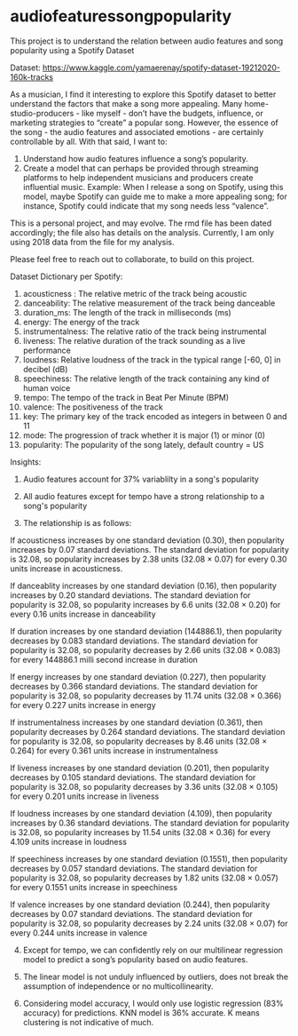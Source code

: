 # audiofeaturessongpopularity
This project is to understand the relation between audio features and song popularity using a Spotify Dataset

Dataset: https://www.kaggle.com/yamaerenay/spotify-dataset-19212020-160k-tracks

As a musician, I find it interesting to explore this Spotify dataset to better understand the factors that make a song more appealing. Many home-studio-producers - like myself - don’t have the budgets, influence, or marketing strategies to “create” a popular song. However, the essence of the song - the audio features and associated emotions - are certainly controllable by all. With that said, I want to:

1. Understand how audio features influence a song’s popularity.
2. Create a model that can perhaps be provided through streaming platforms to help independent musicians and producers create influential music. Example: When I release a song on Spotify, using this model, maybe Spotify can guide me to make a more appealing song; for instance, Spotify could indicate that my song needs less “valence”.

This is a personal project, and may evolve. The rmd file has been dated accordingly; the file also has details on the analysis. Currently, I am only using 2018 data from the file for my analysis. 

Please feel free to reach out to collaborate, to build on this project. 

Dataset Dictionary per Spotify: 

1.	acousticness : The relative metric of the track being acoustic
2.	danceability: The relative measurement of the track being danceable
3.	duration_ms: The length of the track in milliseconds (ms)
4.	energy: The energy of the track
5.	instrumentalness: The relative ratio of the track being instrumental
6.	liveness: The relative duration of the track sounding as a live performance
7.	loudness: Relative loudness of the track in the typical range [-60, 0] in decibel (dB)
8.	speechiness: The relative length of the track containing any kind of human voice
9.	tempo: The tempo of the track in Beat Per Minute (BPM)
10.	valence: The positiveness of the track
11.	key: The primary key of the track encoded as integers in between 0 and 11
12.	mode: The progression of track whether it is major (1) or minor (0)
13.	popularity: The popularity of the song lately, default country = US

Insights:

1. Audio features account for 37% variablilty in a song's popularity

2. All audio features except for tempo have a strong relationship to a song's popularity

3. The relationship is as follows: 

If acousticness increases by one standard deviation (0.30), then popularity increases by 0.07 standard deviations. The standard deviation for popularity is 32.08, so popularity increases by 2.38 units (32.08 × 0.07) for every 0.30 units increase in acousticness.

If danceablity increases by one standard deviation (0.16), then popularity increases by 0.20 standard deviations. The standard deviation for popularity is 32.08, so popularity increases by 6.6 units (32.08 × 0.20) for every 0.16 units increase in danceability

If duration increases by one standard deviation (144886.1), then popularity decreases by 0.083 standard deviations. The standard deviation for popularity is 32.08, so popularity decreases by 2.66 units (32.08 × 0.083) for every 144886.1 milli second increase in duration

If energy increases by one standard deviation (0.227), then popularity decreases by 0.366 standard deviations. The standard deviation for popularity is 32.08, so popularity decreases by 11.74 units (32.08 × 0.366) for every 0.227 units increase in energy

If instrumentalness increases by one standard deviation (0.361), then popularity decreases by 0.264 standard deviations. The standard deviation for popularity is 32.08, so popularity decreases by 8.46 units (32.08 × 0.264) for every 0.361 units increase in instrumentalness

If liveness increases by one standard deviation (0.201), then popularity decreases by 0.105 standard deviations. The standard deviation for popularity is 32.08, so popularity decreases by 3.36 units (32.08 × 0.105) for every 0.201 units increase in liveness

If loudness increases by one standard deviation (4.109), then popularity increases by 0.36 standard deviations. The standard deviation for popularity is 32.08, so popularity increases by 11.54 units (32.08 × 0.36) for every 4.109 units increase in loudness

If speechiness increases by one standard deviation (0.1551), then popularity decreases by 0.057 standard deviations. The standard deviation for popularity is 32.08, so popularity decreases by 1.82 units (32.08 × 0.057) for every 0.1551 units increase in speechiness

If valence increases by one standard deviation (0.244), then popularity decreases by 0.07 standard deviations. The standard deviation for popularity is 32.08, so popularity decreases by 2.24 units (32.08 × 0.07) for every 0.244 units increase in valence

4.	Except for tempo, we can confidently rely on our multilinear regression model to predict a song’s popularity based on audio features.

5.	The linear model is not unduly influenced by outliers, does not break the assumption of independence or no multicollinearity.

6.	Considering model accuracy, I would only use logistic regression (83% accuracy) for predictions. KNN model is 36% accurate. K means clustering is not indicative of much. 
